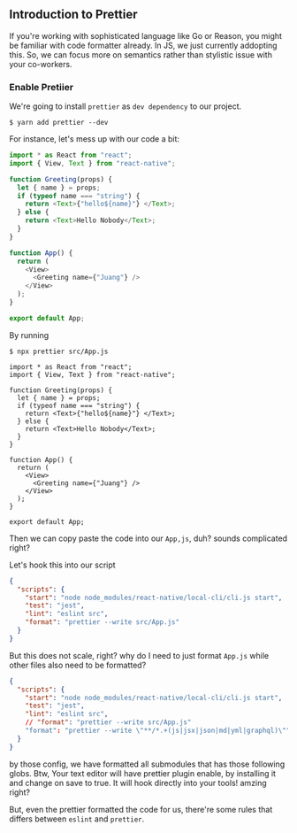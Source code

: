 ## Introduction to Prettier

If you're working with sophisticated language like Go or Reason, you might be familiar with code formatter already. In JS, we just currently addopting this. So, we can focus more on semantics rather than stylistic issue with your co-workers.

### Enable Pretiier

We're going to install `prettier` as `dev dependency` to our project.

```shell
$ yarn add prettier --dev
```

For instance, let's mess up with our code a bit:

```js
import * as React from "react";
import { View, Text } from "react-native";

function Greeting(props) {
  let { name } = props;
  if (typeof name === "string") {
    return <Text>{"hello${name}"} </Text>;
  } else {
    return <Text>Hello Nobody</Text>;
  }
}

function App() {
  return (
    <View>
      <Greeting name={"Juang"} />
    </View>
  );
}

export default App;
```

By running

```shell
$ npx prettier src/App.js

import * as React from "react";
import { View, Text } from "react-native";

function Greeting(props) {
  let { name } = props;
  if (typeof name === "string") {
    return <Text>{"hello${name}"} </Text>;
  } else {
    return <Text>Hello Nobody</Text>;
  }
}

function App() {
  return (
    <View>
      <Greeting name={"Juang"} />
    </View>
  );
}

export default App;
```

Then we can copy paste the code into our `App,js`, duh? sounds complicated right?

Let's hook this into our script

```json
{
  "scripts": {
    "start": "node node_modules/react-native/local-cli/cli.js start",
    "test": "jest",
    "lint": "eslint src",
    "format": "prettier --write src/App.js"
  }
}
```

But this does not scale, right? why do I need to just format `App.js` while other files also need to be formatted?

```json
{
  "scripts": {
    "start": "node node_modules/react-native/local-cli/cli.js start",
    "test": "jest",
    "lint": "eslint src",
    // "format": "prettier --write src/App.js"
    "format": "prettier --write \"**/*.+(js|jsx|json|md|yml|graphql)\""
  }
}
```

by those config, we have formatted all submodules that has those following globs. Btw, Your text editor will have prettier plugin enable, by installing it and change on save to true. It will hook directly into your tools! amzing right?


But, even the prettier formatted the code for us, there're some rules that differs between `eslint` and `prettier`. 



